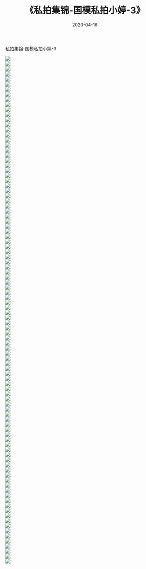﻿---
layout: post
title:  《私拍集锦-国模私拍小婷-3》
date:   2020-04-16
img: http://imgx.orgx.ga/漏D/网络美图/2020/私拍集锦-国模私拍小婷-3/000.jpg
categories: [美女, 清纯, 唯美]
---

私拍集锦-国模私拍小婷-3

  ![](http://imgx.orgx.ga/漏D/网络美图/2020/私拍集锦-国模私拍小婷-3/001.jpg) <br> ![](http://imgx.orgx.ga/漏D/网络美图/2020/私拍集锦-国模私拍小婷-3/002.jpg) <br> ![](http://imgx.orgx.ga/漏D/网络美图/2020/私拍集锦-国模私拍小婷-3/003.jpg) <br> ![](http://imgx.orgx.ga/漏D/网络美图/2020/私拍集锦-国模私拍小婷-3/004.jpg) <br> ![](http://imgx.orgx.ga/漏D/网络美图/2020/私拍集锦-国模私拍小婷-3/005.jpg) <br> ![](http://imgx.orgx.ga/漏D/网络美图/2020/私拍集锦-国模私拍小婷-3/006.jpg) <br> ![](http://imgx.orgx.ga/漏D/网络美图/2020/私拍集锦-国模私拍小婷-3/007.jpg) <br> ![](http://imgx.orgx.ga/漏D/网络美图/2020/私拍集锦-国模私拍小婷-3/008.jpg) <br> ![](http://imgx.orgx.ga/漏D/网络美图/2020/私拍集锦-国模私拍小婷-3/009.jpg) <br> ![](http://imgx.orgx.ga/漏D/网络美图/2020/私拍集锦-国模私拍小婷-3/010.jpg) <br> ![](http://imgx.orgx.ga/漏D/网络美图/2020/私拍集锦-国模私拍小婷-3/011.jpg) <br> ![](http://imgx.orgx.ga/漏D/网络美图/2020/私拍集锦-国模私拍小婷-3/012.jpg) <br> ![](http://imgx.orgx.ga/漏D/网络美图/2020/私拍集锦-国模私拍小婷-3/013.jpg) <br> ![](http://imgx.orgx.ga/漏D/网络美图/2020/私拍集锦-国模私拍小婷-3/014.jpg) <br> ![](http://imgx.orgx.ga/漏D/网络美图/2020/私拍集锦-国模私拍小婷-3/015.jpg) <br> ![](http://imgx.orgx.ga/漏D/网络美图/2020/私拍集锦-国模私拍小婷-3/016.jpg) <br> ![](http://imgx.orgx.ga/漏D/网络美图/2020/私拍集锦-国模私拍小婷-3/017.jpg) <br> ![](http://imgx.orgx.ga/漏D/网络美图/2020/私拍集锦-国模私拍小婷-3/018.jpg) <br> ![](http://imgx.orgx.ga/漏D/网络美图/2020/私拍集锦-国模私拍小婷-3/019.jpg) <br> ![](http://imgx.orgx.ga/漏D/网络美图/2020/私拍集锦-国模私拍小婷-3/020.jpg) <br> ![](http://imgx.orgx.ga/漏D/网络美图/2020/私拍集锦-国模私拍小婷-3/021.jpg) <br> ![](http://imgx.orgx.ga/漏D/网络美图/2020/私拍集锦-国模私拍小婷-3/022.jpg) <br> ![](http://imgx.orgx.ga/漏D/网络美图/2020/私拍集锦-国模私拍小婷-3/023.jpg) <br> ![](http://imgx.orgx.ga/漏D/网络美图/2020/私拍集锦-国模私拍小婷-3/024.jpg) <br> ![](http://imgx.orgx.ga/漏D/网络美图/2020/私拍集锦-国模私拍小婷-3/025.jpg) <br> ![](http://imgx.orgx.ga/漏D/网络美图/2020/私拍集锦-国模私拍小婷-3/026.jpg) <br> ![](http://imgx.orgx.ga/漏D/网络美图/2020/私拍集锦-国模私拍小婷-3/027.jpg) <br> ![](http://imgx.orgx.ga/漏D/网络美图/2020/私拍集锦-国模私拍小婷-3/028.jpg) <br> ![](http://imgx.orgx.ga/漏D/网络美图/2020/私拍集锦-国模私拍小婷-3/029.jpg) <br> ![](http://imgx.orgx.ga/漏D/网络美图/2020/私拍集锦-国模私拍小婷-3/030.jpg) <br> ![](http://imgx.orgx.ga/漏D/网络美图/2020/私拍集锦-国模私拍小婷-3/031.jpg) <br> ![](http://imgx.orgx.ga/漏D/网络美图/2020/私拍集锦-国模私拍小婷-3/032.jpg) <br> ![](http://imgx.orgx.ga/漏D/网络美图/2020/私拍集锦-国模私拍小婷-3/033.jpg) <br> ![](http://imgx.orgx.ga/漏D/网络美图/2020/私拍集锦-国模私拍小婷-3/034.jpg) <br> ![](http://imgx.orgx.ga/漏D/网络美图/2020/私拍集锦-国模私拍小婷-3/035.jpg) <br> ![](http://imgx.orgx.ga/漏D/网络美图/2020/私拍集锦-国模私拍小婷-3/036.jpg) <br> ![](http://imgx.orgx.ga/漏D/网络美图/2020/私拍集锦-国模私拍小婷-3/037.jpg) <br> ![](http://imgx.orgx.ga/漏D/网络美图/2020/私拍集锦-国模私拍小婷-3/038.jpg) <br> ![](http://imgx.orgx.ga/漏D/网络美图/2020/私拍集锦-国模私拍小婷-3/039.jpg) <br> ![](http://imgx.orgx.ga/漏D/网络美图/2020/私拍集锦-国模私拍小婷-3/040.jpg) <br> ![](http://imgx.orgx.ga/漏D/网络美图/2020/私拍集锦-国模私拍小婷-3/041.jpg) <br> ![](http://imgx.orgx.ga/漏D/网络美图/2020/私拍集锦-国模私拍小婷-3/042.jpg) <br> ![](http://imgx.orgx.ga/漏D/网络美图/2020/私拍集锦-国模私拍小婷-3/043.jpg) <br> ![](http://imgx.orgx.ga/漏D/网络美图/2020/私拍集锦-国模私拍小婷-3/044.jpg) <br> ![](http://imgx.orgx.ga/漏D/网络美图/2020/私拍集锦-国模私拍小婷-3/045.jpg) <br> ![](http://imgx.orgx.ga/漏D/网络美图/2020/私拍集锦-国模私拍小婷-3/046.jpg) <br> ![](http://imgx.orgx.ga/漏D/网络美图/2020/私拍集锦-国模私拍小婷-3/047.jpg) <br> ![](http://imgx.orgx.ga/漏D/网络美图/2020/私拍集锦-国模私拍小婷-3/048.jpg) <br> ![](http://imgx.orgx.ga/漏D/网络美图/2020/私拍集锦-国模私拍小婷-3/049.jpg) <br> ![](http://imgx.orgx.ga/漏D/网络美图/2020/私拍集锦-国模私拍小婷-3/050.jpg) <br> ![](http://imgx.orgx.ga/漏D/网络美图/2020/私拍集锦-国模私拍小婷-3/051.jpg) <br> ![](http://imgx.orgx.ga/漏D/网络美图/2020/私拍集锦-国模私拍小婷-3/052.jpg) <br> ![](http://imgx.orgx.ga/漏D/网络美图/2020/私拍集锦-国模私拍小婷-3/053.jpg) <br> ![](http://imgx.orgx.ga/漏D/网络美图/2020/私拍集锦-国模私拍小婷-3/054.jpg) <br> ![](http://imgx.orgx.ga/漏D/网络美图/2020/私拍集锦-国模私拍小婷-3/055.jpg) <br> ![](http://imgx.orgx.ga/漏D/网络美图/2020/私拍集锦-国模私拍小婷-3/056.jpg) <br> ![](http://imgx.orgx.ga/漏D/网络美图/2020/私拍集锦-国模私拍小婷-3/057.jpg) <br> ![](http://imgx.orgx.ga/漏D/网络美图/2020/私拍集锦-国模私拍小婷-3/058.jpg) <br> ![](http://imgx.orgx.ga/漏D/网络美图/2020/私拍集锦-国模私拍小婷-3/059.jpg) <br> ![](http://imgx.orgx.ga/漏D/网络美图/2020/私拍集锦-国模私拍小婷-3/060.jpg) <br> ![](http://imgx.orgx.ga/漏D/网络美图/2020/私拍集锦-国模私拍小婷-3/061.jpg) <br> ![](http://imgx.orgx.ga/漏D/网络美图/2020/私拍集锦-国模私拍小婷-3/062.jpg) <br> ![](http://imgx.orgx.ga/漏D/网络美图/2020/私拍集锦-国模私拍小婷-3/063.jpg) <br> ![](http://imgx.orgx.ga/漏D/网络美图/2020/私拍集锦-国模私拍小婷-3/064.jpg) <br> ![](http://imgx.orgx.ga/漏D/网络美图/2020/私拍集锦-国模私拍小婷-3/065.jpg) <br> ![](http://imgx.orgx.ga/漏D/网络美图/2020/私拍集锦-国模私拍小婷-3/066.jpg) <br> ![](http://imgx.orgx.ga/漏D/网络美图/2020/私拍集锦-国模私拍小婷-3/067.jpg) <br> ![](http://imgx.orgx.ga/漏D/网络美图/2020/私拍集锦-国模私拍小婷-3/068.jpg) <br> ![](http://imgx.orgx.ga/漏D/网络美图/2020/私拍集锦-国模私拍小婷-3/069.jpg) <br> ![](http://imgx.orgx.ga/漏D/网络美图/2020/私拍集锦-国模私拍小婷-3/070.jpg) <br> ![](http://imgx.orgx.ga/漏D/网络美图/2020/私拍集锦-国模私拍小婷-3/071.jpg) <br> ![](http://imgx.orgx.ga/漏D/网络美图/2020/私拍集锦-国模私拍小婷-3/072.jpg) <br> ![](http://imgx.orgx.ga/漏D/网络美图/2020/私拍集锦-国模私拍小婷-3/073.jpg) <br> ![](http://imgx.orgx.ga/漏D/网络美图/2020/私拍集锦-国模私拍小婷-3/074.jpg) <br> ![](http://imgx.orgx.ga/漏D/网络美图/2020/私拍集锦-国模私拍小婷-3/075.jpg) <br> ![](http://imgx.orgx.ga/漏D/网络美图/2020/私拍集锦-国模私拍小婷-3/076.jpg) <br> ![](http://imgx.orgx.ga/漏D/网络美图/2020/私拍集锦-国模私拍小婷-3/077.jpg) <br> ![](http://imgx.orgx.ga/漏D/网络美图/2020/私拍集锦-国模私拍小婷-3/078.jpg) <br> ![](http://imgx.orgx.ga/漏D/网络美图/2020/私拍集锦-国模私拍小婷-3/079.jpg) <br> ![](http://imgx.orgx.ga/漏D/网络美图/2020/私拍集锦-国模私拍小婷-3/080.jpg) <br> ![](http://imgx.orgx.ga/漏D/网络美图/2020/私拍集锦-国模私拍小婷-3/081.jpg) <br> ![](http://imgx.orgx.ga/漏D/网络美图/2020/私拍集锦-国模私拍小婷-3/082.jpg) <br> ![](http://imgx.orgx.ga/漏D/网络美图/2020/私拍集锦-国模私拍小婷-3/083.jpg) <br> ![](http://imgx.orgx.ga/漏D/网络美图/2020/私拍集锦-国模私拍小婷-3/084.jpg) <br> ![](http://imgx.orgx.ga/漏D/网络美图/2020/私拍集锦-国模私拍小婷-3/085.jpg) <br> ![](http://imgx.orgx.ga/漏D/网络美图/2020/私拍集锦-国模私拍小婷-3/086.jpg) <br> ![](http://imgx.orgx.ga/漏D/网络美图/2020/私拍集锦-国模私拍小婷-3/087.jpg) <br> ![](http://imgx.orgx.ga/漏D/网络美图/2020/私拍集锦-国模私拍小婷-3/088.jpg) <br> ![](http://imgx.orgx.ga/漏D/网络美图/2020/私拍集锦-国模私拍小婷-3/089.jpg) <br> ![](http://imgx.orgx.ga/漏D/网络美图/2020/私拍集锦-国模私拍小婷-3/090.jpg) <br> ![](http://imgx.orgx.ga/漏D/网络美图/2020/私拍集锦-国模私拍小婷-3/091.jpg) <br> ![](http://imgx.orgx.ga/漏D/网络美图/2020/私拍集锦-国模私拍小婷-3/092.jpg) <br> ![](http://imgx.orgx.ga/漏D/网络美图/2020/私拍集锦-国模私拍小婷-3/093.jpg) <br> ![](http://imgx.orgx.ga/漏D/网络美图/2020/私拍集锦-国模私拍小婷-3/094.jpg) <br> ![](http://imgx.orgx.ga/漏D/网络美图/2020/私拍集锦-国模私拍小婷-3/095.jpg) <br> ![](http://imgx.orgx.ga/漏D/网络美图/2020/私拍集锦-国模私拍小婷-3/096.jpg) <br> ![](http://imgx.orgx.ga/漏D/网络美图/2020/私拍集锦-国模私拍小婷-3/097.jpg) <br> ![](http://imgx.orgx.ga/漏D/网络美图/2020/私拍集锦-国模私拍小婷-3/098.jpg) <br> ![](http://imgx.orgx.ga/漏D/网络美图/2020/私拍集锦-国模私拍小婷-3/099.jpg) <br> ![](http://imgx.orgx.ga/漏D/网络美图/2020/私拍集锦-国模私拍小婷-3/100.jpg) <br>